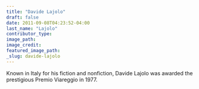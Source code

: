 ```yaml
---
title: "Davide Lajolo"
draft: false
date: 2011-09-08T04:23:52-04:00
last_name: "Lajolo"
contributor_type:
image_path:
image_credit:
featured_image_path:
_slug: davide-lajolo
---
```


Known in Italy for his fiction and nonfiction, Davide Lajolo was awarded the prestigious Premio Viareggio in 1977.

